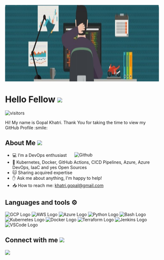 <div align="center">
<img width="100%" height = "250px" src="https://github.com/khatrigopal/khatrigopal/blob/main/cover.jpg" alt="cover" />
</div>

<h1> Hello Fellow <img src = "https://raw.githubusercontent.com/MartinHeinz/MartinHeinz/master/wave.gif" width = 50px> </h1>
<p align='center'>

![visitors](https://visitor-badge.glitch.me/badge?page_id=khatrigopal.khatrigopal)

</p>
<div size='20px'> Hi! My name is Gopal Khatri. Thank You for taking the time to view my GitHub Profile :smile: 
</div>

<h2> About Me <img src = "https://media2.giphy.com/media/QssGEmpkyEOhBCb7e1/giphy.gif?cid=ecf05e47a0n3gi1bfqntqmob8g9aid1oyj2wr3ds3mg700bl&rid=giphy.gif" width = 32px> </h2>

<img width="55%" align="right" alt="Github" src="https://raw.githubusercontent.com/onimur/.github/master/.resources/git-header.svg" />


- 💻 I’m a DevOps enthusiast
- 💟 Kubernetes, Docker, GitHub Actions, CICD Pipelines, Azure, Azure DevOps, IaaC and yes Open Sources
- 🐱 Sharing acquired expertise
- ✋ Ask me about anything, I'm happy to help!
- 📥 How to reach me: khatri.gopal@gmail.com



 <h2> Languages and tools ⚙️ </h2>
<p>
<img src="https://cdn.worldvectorlogo.com/logos/google-cloud-1.svg" alt="GCP Logo" width="50" height="50"/>
<img src="https://cdn.worldvectorlogo.com/logos/aws-2.svg" alt="AWS Logo" width="50" height="50"/> 
<img src="https://cdn.worldvectorlogo.com/logos/azure-1.svg" alt="Azure Logo" width="50" height="50"/>
<img src="https://cdn.worldvectorlogo.com/logos/python-5.svg" alt="Python Logo" width="50" height="50"/> <img src="https://cdn.worldvectorlogo.com/logos/bash-1.svg" alt="Bash Logo" width="50" height="50"/>
<img src="https://cdn.worldvectorlogo.com/logos/kubernets.svg" alt="Kubernetes Logo" width="50" height="50"/>
<img src="https://cdn.worldvectorlogo.com/logos/docker.svg" alt="Docker Logo" width="50" height="50"/>
<img src="https://cdn.worldvectorlogo.com/logos/terraform-enterprise.svg" alt="Terraform Logo" idth="50" height="50"/> 
<img src="https://cdn.worldvectorlogo.com/logos/jenkins.svg" alt="Jenkins Logo" width="50" height="50"/>
<img src="https://cdn.worldvectorlogo.com/logos/visual-studio-code-1.svg" alt="VSCode Logo" width="50" height="50"/> 
</p>


<h2> Connect with me <img src='https://media.giphy.com/media/UnyKXModRZbJZiJhSW/giphy.gif?cid=ecf05e47op58k874i9g3yungla1kpc91r3ia5jqho8x3k5iw&rid=giphy.gif&ct=s' width="50px"> </h2>
<a href = 'https://www.linkedin.com/in/khatrigopal'> <img width = '32px' align= 'center' src="https://cdn.worldvectorlogo.com/logos/linkedin-icon-2.svg"/></a> 
<!-- <a href = 'https://www.twitter.com/_anshumanabhi'> <img width = '32px' align= 'center' src="https://cdn.worldvectorlogo.com/logos/twitter-6.svg"/></a> 
<a href = 'https://dev.to/_anshumanabhi'> <img width = '32px' align= 'center' src="https://cdn.worldvectorlogo.com/logos/devto.svg"/></a>  -->





<br>
